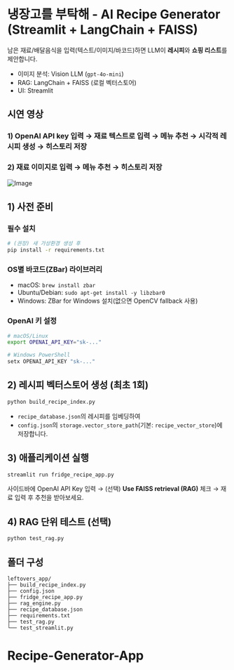 # 냉장고를 부탁해 - AI Recipe Generator (Streamlit + LangChain + FAISS)

남은 재료/배달음식을 입력(텍스트/이미지/바코드)하면 LLM이 **레시피**와 **쇼핑 리스트**를 제안합니다.
- 이미지 분석: Vision LLM (`gpt-4o-mini`)
- RAG: LangChain + FAISS (로컬 벡터스토어)
- UI: Streamlit



## 시연 영상


### **1) OpenAI API key 입력 → 재료 텍스트로 입력 → 메뉴 추천 → 시각적 레시피 생성 → 히스토리 저장**




### **2) 재료 이미지로 입력 → 메뉴 추천 → 히스토리 저장**

![Image](https://github.com/user-attachments/assets/5f5944d4-a257-480b-88c0-bd6757bebe86.gif)



## 1) 사전 준비

### 필수 설치
```bash
# (권장) 새 가상환경 생성 후
pip install -r requirements.txt
```

### OS별 바코드(ZBar) 라이브러리
- macOS: `brew install zbar`
- Ubuntu/Debian: `sudo apt-get install -y libzbar0`
- Windows: ZBar for Windows 설치(없으면 OpenCV fallback 사용)

### OpenAI 키 설정
```bash
# macOS/Linux
export OPENAI_API_KEY="sk-..."

# Windows PowerShell
setx OPENAI_API_KEY "sk-..."
```

## 2) 레시피 벡터스토어 생성 (최초 1회)

```bash
python build_recipe_index.py
```
- `recipe_database.json`의 레시피를 임베딩하여
- `config.json`의 `storage.vector_store_path`(기본: `recipe_vector_store`)에 저장합니다.

## 3) 애플리케이션 실행

```bash
streamlit run fridge_recipe_app.py
```
사이드바에 OpenAI API Key 입력 → (선택) **Use FAISS retrieval (RAG)** 체크 → 재료 입력 후 추천을 받아보세요.

## 4) RAG 단위 테스트 (선택)

```bash
python test_rag.py
```


## 폴더 구성
```
leftovers_app/
├── build_recipe_index.py
├── config.json
├── fridge_recipe_app.py
├── rag_engine.py
├── recipe_database.json
├── requirements.txt
├── test_rag.py
└── test_streamlit.py
```
# Recipe-Generator-App
